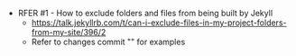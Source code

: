 
- RFER #1 - How to exclude folders and files from being built by Jekyll
    - https://talk.jekyllrb.com/t/can-i-exclude-files-in-my-project-folders-from-my-site/396/2
    - Refer to changes commit "" for examples
